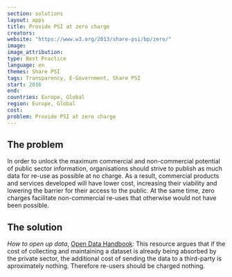 ```yaml
---
section: solutions
layout: apps
title: Provide PSI at zero charge 
creators: 
website: "https://www.w3.org/2013/share-psi/bp/zero/"
image: 
image_attribution:
type: Best Practice  
language: en
themes: Share PSI
tags: Transparency, E-Government, Share PSI
start: 2016
end: 
countries: Europe, Global
region: Europe, Global
cost: 
problem: Provide PSI at zero charge 
---
```


## The problem
In order to unlock the maximum commercial and non-commercial potential of public sector information, organisations should strive to publish as much data for re-use as possible at no charge. As a result, commercial products and services developed will have lower cost, increasing their viability and lowering the barrier for their access to the public. At the same time, zero charges facilitate non-commercial re-uses that otherwise would not have been possible.

## The solution
_How to open up data_, [Open Data Handbook](http://opendatahandbook.org/guide/en/how-to-open-up-data/): This resource argues that if the cost of collecting and maintaining a dataset is already being absorbed by the private sector, the additional cost of sending the data to a third-party is aproximately nothing. Therefore re-users should be charged nothing.
